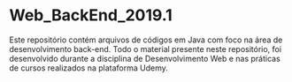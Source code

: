 # Web_BackEnd_2019.1
Este repositório contém arquivos de códigos em Java com foco na área de desenvolvimento back-end. Todo o material presente neste repositório, foi desenvolvido durante a disciplina de Desenvolvimento Web e nas práticas de cursos realizados na plataforma Udemy.
